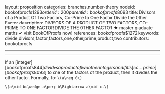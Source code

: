 layout: proposition
categories: branches,number-theory
nodeid: bookofproofs$1293
orderid: 200
parentid: bookofproofs$8093
title: Divisors of a Product Of Two Factors, Co-Prime to One Factor Divide the Other Factor
description: DIVISORS OF A PRODUCT OF TWO FACTORS, CO-PRIME TO ONE FACTOR DIVIDE THE OTHER FACTOR &#9733; master graduate maths &#10004; visit BookOfProofs now!
references: bookofproofs$1272
keywords: divide,divisors,factor,factors,one,other,prime,product,two
contributors: bookofproofs

---


---

If an [integer][bookofproofs$844] divides a product of two other integers and if it is [co-prime][bookofproofs$8093] to one of the factors of the product, then it divides the other factor. Formally, for `\(a\neq 0\)` 

`\[a\mid bc\wedge a\perp b\Rightarrow a\mid c.\]`
